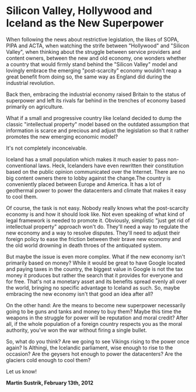 # Silicon Valley, Hollywood and Iceland as the New Superpower



When following the news about restrictive legislation, the likes of SOPA, PIPA and ACTA, when watching the strife between "Hollywood" and "Silicon Valley", when thinking about the struggle between service providers and content owners, between the new and old economy, one wonders whether a country that would firmly stand behind the "Silicon Valley" model and lovingly embrace the emerging "post-scarcity" economy wouldn't reap a great benefit from doing so, the same way as England did during the industrial revolution.

Back then, embracing the industrial economy raised Britain to the status of superpower and left its rivals far behind in the trenches of economy based primarily on agriculture.

What if a small and progressive country like Iceland decided to dump the classic "intellectual property" model based on the outdated assumption that information is scarce and precious and adjust the legislation so that it rather promotes the new emerging economic model?

It's not completely inconceivable.

Iceland has a small population which makes it much easier to pass non-conventional laws. Heck, Icelanders have even rewritten their constitution based on the public opinion communicated over the Internet. There are no big content owners there to lobby against the change.The country is conveniently placed between Europe and America. It has a lot of geothermal power to power the datacenters and climate that makes it easy to cool them.

Of course, the task is not easy. Nobody really knows what the post-scarcity economy is and how it should look like. Not even speaking of what kind of legal framework is needed to promote it. Obviously, simplistic "just get rid of intellectual property" approach won't do. They'll need a way to regulate the new economy and a way to resolve disputes. They'll need to adjust their foreign policy to ease the friction between their brave new economy and the old world drowning in death throes of the antiquated system.

But maybe the issue is even more complex. What if the new economy isn't primarily based on money? While it would be great to have Google located and paying taxes in the country, the biggest value in Google is not the tax money it produces but rather the search that it provides for everyone and for free. That's not a monetary asset and its benefits spread evenly all over the world, bringing no specific advantage to Iceland as such. So, maybe embracing the new economy isn't that good an idea after all?

On the other hand: Are the means to become new superpower necessarily going to be guns and tanks and money to buy them? Maybe this time the weapons in the struggle for power will be reputation and moral credit? After all, if the whole population of a foreign country respects you as the moral authority, you've won the war without firing a single bullet.

So, what do you think? Are we going to see Vikings rising to the power once again? Is Althingi, the Icelandic parliament, wise enough to rise to the occasion? Are the geysers hot enough to power the datacenters? Are the glaciers cold enough to cool them?

Let us know!

**Martin Sustrik, February 13th, 2012**